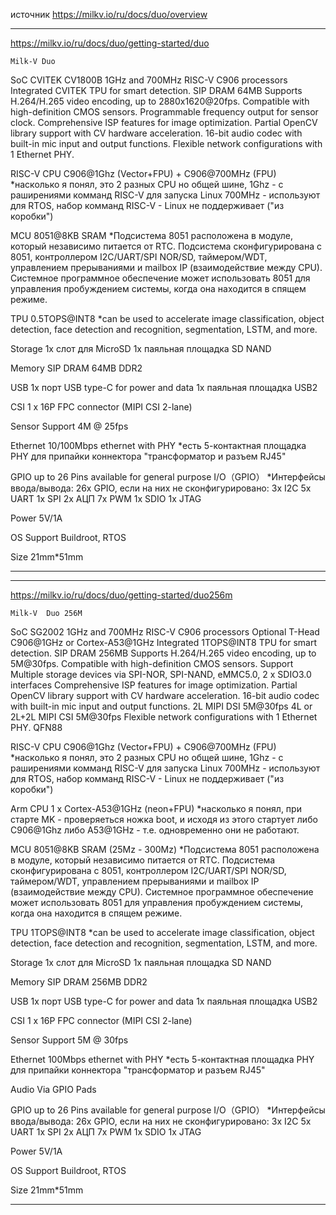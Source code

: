 источник https://milkv.io/ru/docs/duo/overview


*******************************************************************************
https://milkv.io/ru/docs/duo/getting-started/duo

	Milk-V Duo

SoC	CVITEK CV1800B
	1GHz and 700MHz RISC-V C906 processors
	Integrated CVITEK TPU for smart detection.
	SIP DRAM 64MB
	Supports H.264/H.265 video encoding, up to 2880x1620@20fps.
	Compatible with high-definition CMOS sensors.
	Programmable frequency output for sensor clock.
	Comprehensive ISP features for image optimization.
	Partial OpenCV library support with CV hardware acceleration.
	16-bit audio codec with built-in mic input and output functions.
	Flexible network configurations with 1 Ethernet PHY.

RISC-V CPU	C906@1Ghz (Vector+FPU)  +  C906@700MHz (FPU)
        *насколько я понял, это 2 разных CPU но общей шине,
         1Ghz - с раширениями комманд RISC-V для запуска Linux
         700MHz - используют для RTOS, набор комманд RISC-V - Linux не поддерживает ("из коробки")

MCU	8051@8KB SRAM
        *Подсистема 8051 расположена в модуле, который независимо питается от RTC. 
	Подсистема сконфигурирована с 8051, контроллером I2C/UART/SPI NOR/SD, таймером/WDT,
	управлением прерываниями и mailbox IP (взаимодействие между CPU).
	Системное программное обеспечение может использовать 8051 для управления
	пробуждением системы, когда она находится в спящем режиме.



TPU	0.5TOPS@INT8
         *can be used to accelerate image classification, object detection,
         face detection and recognition, segmentation, LSTM, and more.

Storage	1x слот для MicroSD
        1x паяльная площадка SD NAND

Memory	SIP DRAM 64MB DDR2

USB	1х порт USB type-C for power and data
        1x паяльная площадка USB2

CSI	1 x 16P FPC connector (MIPI CSI 2-lane)


Sensor Support	4M @ 25fps

Ethernet	10/100Mbps ethernet with PHY
         *есть 5-контактная площадка PHY для припайки коннектора "трансформатор и разъем RJ45"

GPIO	up to 26 Pins available for general purpose I/O（GPIO）
        *Интерфейсы ввода/вывода:
	26x GPIO, если на них не сконфигурировано:
	 3x I2C
         5x UART
         1x SPI
	 2x АЦП
         7x PWM
	 1x SDIO
         1x JTAG

Power	5V/1A

OS Support	Buildroot, RTOS

Size	21mm*51mm
*******************************************************************************

*******************************************************************************
https://milkv.io/ru/docs/duo/getting-started/duo256m

	Milk-V  Duo 256M

SoC	SG2002
	1GHz and 700MHz RISC-V C906 processors
	Optional T-Head C906@1GHz or Cortex-A53@1GHz
	Integrated 1TOPS@INT8 TPU for smart detection.
	SIP DRAM 256MB
	Supports H.264/H.265 video encoding, up to 5M@30fps.
	Compatible with high-definition CMOS sensors.
	Support Multiple storage devices via SPI-NOR, SPI-NAND, eMMC5.0, 2 x SDIO3.0 interfaces
	Comprehensive ISP features for image optimization.
	Partial OpenCV library support with CV hardware acceleration.
	16-bit audio codec with built-in mic input and output functions.
	2L MIPI DSI 5M@30fps
	4L or 2L+2L MIPI CSI 5M@30fps
	Flexible network configurations with 1 Ethernet PHY.
	QFN88

RISC-V CPU  C906@1Ghz (Vector+FPU)  +  C906@700MHz (FPU)
        *насколько я понял, это 2 разных CPU но общей шине,
         1Ghz - с раширениями комманд RISC-V для запуска Linux
         700MHz - используют для RTOS, набор комманд RISC-V - Linux не поддерживает ("из коробки")

Arm CPU	1 x Cortex-A53@1GHz (neon+FPU)
	*насколько я понял, при старте MK - проверяеться ножка boot, и исходя из этого
         стартует либо C906@1Ghz либо A53@1GHz - т.е. одновременно они не работают.

MCU	8051@8KB SRAM  (25Mz - 300Mz)
        *Подсистема 8051 расположена в модуле, который независимо питается от RTC. 
	Подсистема сконфигурирована с 8051, контроллером I2C/UART/SPI NOR/SD, таймером/WDT,
	управлением прерываниями и mailbox IP (взаимодействие между CPU).
	Системное программное обеспечение может использовать 8051 для управления
	пробуждением системы, когда она находится в спящем режиме.

TPU	1TOPS@INT8
         *can be used to accelerate image classification, object detection,
         face detection and recognition, segmentation, LSTM, and more.

Storage	1x слот для MicroSD
        1x паяльная площадка SD NAND

Memory	SIP DRAM 256MB DDR2

USB	1х порт USB type-C for power and data
        1x паяльная площадка USB2

CSI	1 x 16P FPC connector (MIPI CSI 2-lane)

Sensor Support	5M @ 30fps

Ethernet	100Mbps ethernet with PHY
         *есть 5-контактная площадка PHY для припайки коннектора "трансформатор и разъем RJ45"

Audio	Via GPIO Pads

GPIO	up to 26 Pins available for general purpose I/O（GPIO）
        *Интерфейсы ввода/вывода:
	26x GPIO, если на них не сконфигурировано:
	 3x I2C
         5x UART
         1x SPI
	 2x АЦП
         7x PWM
	 1x SDIO
         1x JTAG

Power	5V/1A

OS Support	Buildroot, RTOS

Size	21mm*51mm
*******************************************************************************


